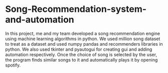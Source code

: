# Song-Recommendation-system-and-automation
In this project, me and my team developed a song recommendation engine using machine learning algorithms in python. 
We used million song dataset to treat as a dataset and used numpy pandas and recommenders libraries in python. 
We also used tkinter and pyautogui for creating gui and adding automation respectively. 
Once the choice of song is selected by the user, the program finds similar songs to it and automatically plays it by opening spotify.
